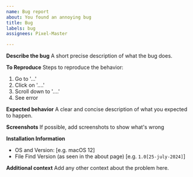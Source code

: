 ```yaml
---
name: Bug report
about: You found an annoying bug
title: Bug
labels: bug
assignees: Pixel-Master

---
```


**Describe the bug**
A short precise description of what the bug does.

**To Reproduce**
Steps to reproduce the behavior:
1. Go to '...'
2. Click on '....'
3. Scroll down to '....'
4. See error

**Expected behavior**
A clear and concise description of what you expected to happen.

**Screenshots**
If possible, add screenshots to show what's wrong

**Installation Information**
 - OS and Version: [e.g. macOS 12]
 - File Find Version (as seen in the about page) [e.g. ``1.0[25-july-2024]``]

**Additional context**
Add any other context about the problem here.
